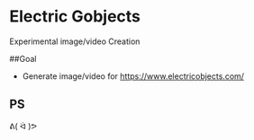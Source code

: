 Electric Gobjects
=================

Experimental image/video Creation

##Goal

- Generate image/video for https://www.electricobjects.com/

## PS

ᕕ( ᐛ )ᕗ